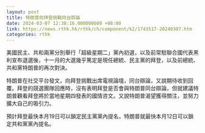 ```yaml
---
layout: post
title: 特朗普向拜登挑戰同台辯論
date: 2024-03-07 12:38:16.000000000 +08:00
link: https://news.rthk.hk/rthk/ch/component/k2/1743517-20240307.htm
categories: rthk
---
```


美國民主、共和兩黨分別舉行「超級星期二」黨內初選，以及前常駐聯合國代表黑利宣布退選後，十一月的大選幾乎篤定是現任總統、民主黨的拜登，以及前總統、共和黨特朗普的再次對決。

特朗普在社交平台發文，向拜登挑戰出席電視論壇，同台辯論，又說期待收到回覆。拜登的競選團隊回應時，沒有表明拜登是否會與特朗普同台辯論，但就建議特朗普觀看拜登將於當地星期四發表的國情咨文。又說特朗普渴望獲得關注，並努力擴大自己的吸引力。

預計拜登最快本月19日可以鎖定民主黨黨內提名，特朗普就最快本月12日可以鎖定共和黨黨內提名。
